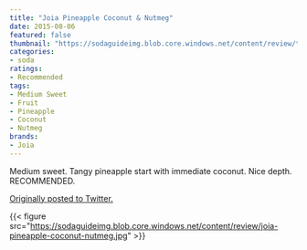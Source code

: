```yaml
---
title: "Joia Pineapple Coconut & Nutmeg"
date: 2015-08-06
featured: false
thumbnail: "https://sodaguideimg.blob.core.windows.net/content/review/thumbs/joia-pineapple-coconut-nutmeg.jpg"
categories:
- soda
ratings:
- Recommended
tags:
- Medium Sweet
- Fruit
- Pineapple
- Coconut
- Nutmeg
brands:
- Joia
---
```


Medium sweet. Tangy pineapple start with immediate coconut. Nice depth. RECOMMENDED. 

[Originally posted to Twitter.](https://twitter.com/Cavorter/status/629358920818159618)

{{< figure src="https://sodaguideimg.blob.core.windows.net/content/review/joia-pineapple-coconut-nutmeg.jpg" >}}

